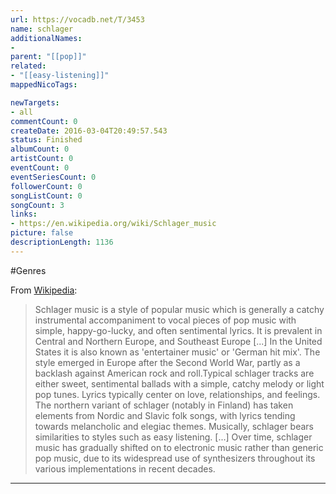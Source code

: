 ```yaml
---
url: https://vocadb.net/T/3453
name: schlager
additionalNames: 
- 
parent: "[[pop]]"
related:
- "[[easy-listening]]"
mappedNicoTags:

newTargets:
- all
commentCount: 0
createDate: 2016-03-04T20:49:57.543
status: Finished
albumCount: 0
artistCount: 0
eventCount: 0
eventSeriesCount: 0
followerCount: 0
songListCount: 0
songCount: 3
links: 
- https://en.wikipedia.org/wiki/Schlager_music
picture: false
descriptionLength: 1136
---
```


#Genres

From [Wikipedia](http://en.wikipedia.org/wiki/Schlager_music):
>Schlager music is a style of popular music which is generally a catchy instrumental accompaniment to vocal pieces of pop music with simple, happy-go-lucky, and often sentimental lyrics. It is prevalent in Central and Northern Europe, and Southeast Europe [...] In the United States it is also known as 'entertainer music' or 'German hit mix'. The style emerged in Europe after the Second World War, partly as a backlash against American rock and roll.Typical schlager tracks are either sweet, sentimental ballads with a simple, catchy melody or light pop tunes. Lyrics typically center on love, relationships, and feelings. The northern variant of schlager (notably in Finland) has taken elements from Nordic and Slavic folk songs, with lyrics tending towards melancholic and elegiac themes. Musically, schlager bears similarities to styles such as easy listening. [...] Over time, schlager music has gradually shifted on to electronic music rather than generic pop music, due to its widespread use of synthesizers throughout its various implementations in recent decades.

---

